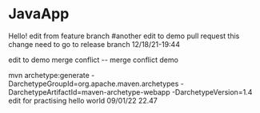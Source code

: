 # JavaApp
Hello!
edit from feature branch
#another edit to demo pull request
this change need to go to release branch
12/18/21-19:44

edit to demo merge conflict -- merge conflict demo

mvn archetype:generate -DarchetypeGroupId=org.apache.maven.archetypes -DarchetypeArtifactId=maven-archetype-webapp -DarchetypeVersion=1.4
edit for practising
hello world
09/01/22 22.47

